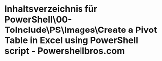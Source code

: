 # Inhaltsverzeichnis für PowerShell\00-ToInclude\PS\Images\Create a Pivot Table in Excel using PowerShell script - Powershellbros.com


